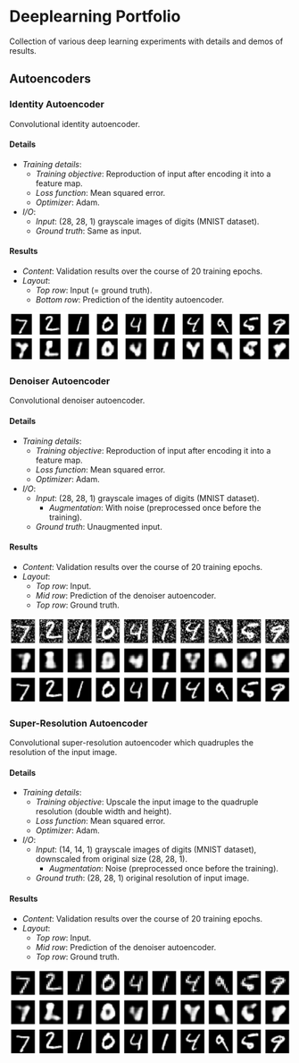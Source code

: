 # Deeplearning Portfolio
Collection of various deep learning experiments with details and demos of results.

## Autoencoders
### Identity Autoencoder
Convolutional identity autoencoder.

#### Details
* *Training details*:
  * *Training objective*: Reproduction of input after encoding it into a feature map.
  * *Loss function*: Mean squared error.
  * *Optimizer*: Adam.
* *I/O*:
  * *Input*: (28, 28, 1) grayscale images of digits (MNIST dataset).
  * *Ground truth*: Same as input.

#### Results
* *Content*: Validation results over the course of 20 training epochs.
* *Layout*:
  * *Top row*: Input (= ground truth).
  * *Bottom row*: Prediction of the identity autoencoder.



![Animated ](autoencoder/identity/mnist/conv_autoencoder_20.gif)



### Denoiser Autoencoder
Convolutional denoiser autoencoder.

#### Details
* *Training details*:
  * *Training objective*: Reproduction of input after encoding it into a feature map.
  * *Loss function*: Mean squared error.
  * *Optimizer*: Adam.
* *I/O*:
  * *Input*: (28, 28, 1) grayscale images of digits (MNIST dataset).
    * *Augmentation*: With noise (preprocessed once before the training).
  * *Ground truth*: Unaugmented input.

#### Results
* *Content*: Validation results over the course of 20 training epochs.
* *Layout*:
  * *Top row*: Input.
  * *Mid row*: Prediction of the denoiser autoencoder.
  * *Top row*: Ground truth.



![Animated ](autoencoder/denoiser/mnist/conv_autoencoder_20.gif)



### Super-Resolution Autoencoder
Convolutional super-resolution autoencoder which quadruples the resolution of the input image.

#### Details
* *Training details*:
  * *Training objective*: Upscale the input image to the quadruple resolution (double width and height).
  * *Loss function*: Mean squared error.
  * *Optimizer*: Adam.
* *I/O*:
  * *Input*: (14, 14, 1) grayscale images of digits (MNIST dataset), downscaled from original size (28, 28, 1).
    * *Augmentation*: Noise (preprocessed once before the training).
  * *Ground truth*: (28, 28, 1) original resolution of input image.

#### Results
* *Content*: Validation results over the course of 20 training epochs.
* *Layout*:
  * *Top row*: Input.
  * *Mid row*: Prediction of the denoiser autoencoder.
  * *Top row*: Ground truth.



![Animated ](autoencoder/super-resolution/mnist/conv_autoencoder_20.gif)


